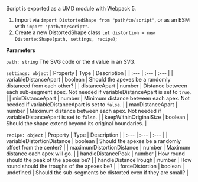 Script is exported as a UMD module with Webpack 5.

1. Import via ```import DistortedShape from "path/to/script"```, or as an ESM with ```import "path/to/script"```.
2. Create a new DistortedShape class ```let distortion = new DistortedShape(path, settings, recipe)```;


**Parameters**

```path: string```
The SVG code or the ```d``` value in an SVG.

```settings: object```
| Property                | Type      | Description                                                                                         |
| :---                    | :---      | :---                                                                                                |
| variableDistanceApart   | boolean   | Should the apexes be a randomly distanced from each other?                                          |
| distanceApart           | number    | Distance between each sub-segment apex. Not needed if variableDistanceApart is set to ```true```.   |
| minDistanceApart        | number    | Minimum distance between each apex. Not needed if variableDistanceApart is set to ```false```.      |
| maxDistanceApart        | number    | Maximum distance between each apex. Not needed if variableDistanceApart is set to ```false```.      |
| keepWithinOriginalSize  | boolean   | Should the shape extend beyond its original boundaries.                                             |

```recipe: object```
| Property                    | Type                | Description                                                     |
| :---                        | :---                | :---                                                            |
| variableDistortionDistance  | boolean             | Should the apexes be a randomly offset from the center?         |
| maximumDistortionDistance   | number              | Maximum distance each apex will go.                             |
| handleDistancePeak          | number              | How round should the peak of the apexes be?                     |
| handleDistanceTrough        | number              | How round should the troughs of the apexes be?                  |
| forceDistortion             | boolean | undefined | Should the sub-segments be distorted even if they are small?    |